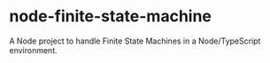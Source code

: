 # node-finite-state-machine
A Node project to handle Finite State Machines in a Node/TypeScript environment.
